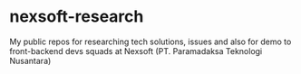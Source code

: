 # nexsoft-research
My public repos for researching tech solutions, issues and also for demo to front-backend devs squads  at Nexsoft (PT. Paramadaksa Teknologi Nusantara)
